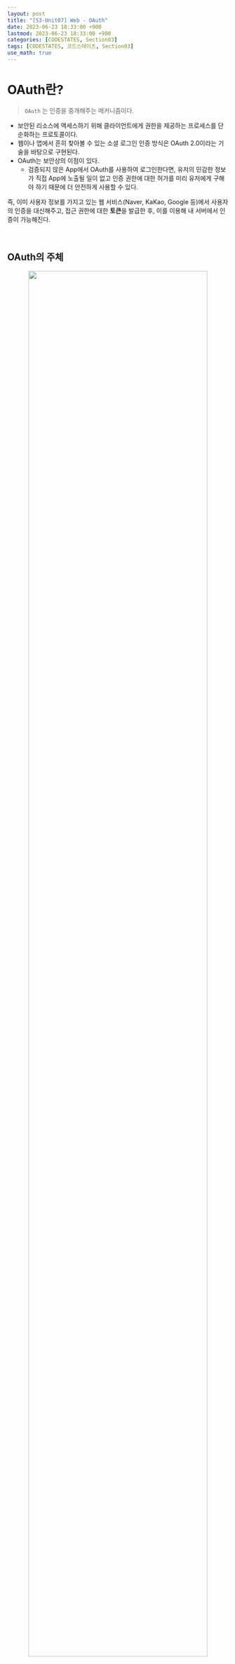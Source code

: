 ```yaml
---
layout: post
title: "[S3-Unit07] Web - OAuth"
date: 2023-06-23 18:33:00 +900
lastmod: 2023-06-23 18:33:00 +900
categories: [CODESTATES, Section03]
tags: [CODESTATES, 코드스테이츠, Section03]
use_math: true
---
```


# OAuth란?

> `OAuth` 는 인증을 중개해주는 메커니즘이다.

- 보안된 리소스에 액세스하기 위해 클라이언트에게 권한을 제공하는 프로세스를 단순화하는 프로토콜이다.
- 웹이나 앱에서 흔히 찾아볼 수 있는 소셜 로그인 인증 방식은 OAuth 2.0이라는 기술을 바탕으로 구현된다.
- OAuth는 보안상의 이점이 있다.
  - 검증되지 않은 App에서 OAuth를 사용하여 로그인한다면, 유저의 민감한 정보가 직접 App에 노출될 일이 없고 인증 권한에 대한 허가를 미리 유저에게 구해야 하기 때문에 더 안전하게 사용할 수 있다.

즉, 이미 사용자 정보를 가지고 있는 웹 서비스(Naver, KaKao, Google 등)에서 사용자의 인증을 대신해주고, 접근 권한에 대한 **토큰**을 발급한 후, 이를 이용해 내 서버에서 인증이 가능해진다.


<br>

## OAuth의 주체

<center>
  <img src="https://github.com/sineTlsl/sineTlsl.github.io/assets/97720335/d6f18cf3-7bd4-455f-94f2-bcefc29682fe" width="90%" />
</center>

### Resource Owner

- OAuth 인증을 통해 소셜 로그인을 하고 싶어하는 **사용자**를 Resource Owner라고 부른다.
- Resource는 사용자의 이름, 전화번호 등의 **정보**를 뜻한다. 이러한 정보의 주인이 바로 사용자이기 때문에 Resource Owner라고 한다.

### Resource Server & Authorization Server

- 사용자가 소셜 로그인을 하기 위해서 사용하는, 이미 사용중인 서비스(Naver, Kakao, Google 등)의 서버 중 **사용자의 정보를 저장하고 있는 서버**를 특정해서 Resource Server라고 부른다.
- 이미 사용중인 서비스의 서버 중 **인증을 담당하는 서버**를 특정해서 Authorization Server라고 부른다.

### Application

- 사용자가 **소셜 로그인을 활용해 이용하고자하는 새로운 서비스**는 환경에 따라서 조금씩 다르게 불린다. 여기서는 Application이라고 부른다.
- 경우에 따라서 Application을 Client와 Server로 세분화해서 지칭하기도 한다.

<br>

## OAuth 인증 방식의 종류와 흐름

OAuth 인증 방식에는 여러 가지가 있지만, 그 중 Implicit Grant Type, Authorization Code Grant Type, 그리고 Refresh Token Grant Type, 이렇게 세 가지에 대해서 알아본다.

> **Grant Type** : Authorization Server에서 **Access Token을 받아오는 방식**

### Implicit Grant Type

<center>
  <img src="https://github.com/sineTlsl/sineTlsl.github.io/assets/97720335/9bda7a8b-92b7-4716-b94e-b638555c39e1" width="90%" />
</center>

1. 사용자가 Application에 접속한다.
2. Application에서 Authorization Server로 인증 요청을 보낸다.
3. Authorization Server는 유효한 인증 요청인지 확인한 후 액세스 토큰을 발급한다.
4. Authorization Server에서 Application으로 액세스 토큰을 전달한다.
5. Application은 발급받은 액세스 토큰을 담아 Resource Server로 사용자의 정보를 요청한다.
6. Resource Server는 Application에게서 전달 받은 액세스 토큰이 유효한 토큰인지 확인한다.
7. 유효한 토큰이라면, Application이 요청한 사용자의 정보를 전달한다.

절차가 정상적으로 이루어지면, 인증을 중개받아 새로운 서비스를 이용할 수 있다. 

하지만 소셜 로그인에서 이 방법은 잘 사용하지 않는다.기존 서비스에 로그인만 되어있다면 새로운 서비스에 바로 액세스 토큰을 내어주기 때문에 **보안성이 조금 떨어진다.**

여기에 **인증 단계를 한 단계 추가한 인증 방식인 Authorization Code Grant Type을 주로 사용**하게 된다.

<br>

### Authorization Code Grant Type

<center>
  <img src="https://github.com/sineTlsl/sineTlsl.github.io/assets/97720335/8dac7728-e3c4-4bc3-929a-4be317d3d35c" width="90%" />
</center>

1. 사용자가 Application에 접속한다.
2. Application에서 Authorization Server로 인증 요청을 보낸다.
3. **Authorization Server는 유효한 인증 요청인지 확인한 후 Authorization Code를 발급한다.**
4. **Authorization Server에서 Application으로 Authorization Code를 전달한다.**
5. **Application이 Authorization Code로 발급받은 Authorization Code를 전달한다.**
6. Authorization Server는 유효한 인증 요청인지 확인한 후 액세스 토큰을 발급한다.
7. Authorization Server에서 Application으로 액세스 토큰을 전달한다.
8. Application은 발급받은 액세스 토큰을 담아 Resource Server로 사용자의 정보를 요청한다.
9. Resource Server는 Application에게서 전달 받은 액세스 토큰이 유효한 토큰인지 확인한다.
10. 유효한 토큰이라면, Application이 요청한 사용자의 정보를 전달한다.

Implicit Grant Type과 비교해보면, **Authorization Code를 사용한 인증 단계가 추가로 있기 때문에 비교적 더 안전하다.**

또 원한다면 아래와 같이 토큰을 Application의 Client에 노출시키지 않고 Server에서만 관리하도록 만들 수도 있기 때문에 소셜 로그인을 구현하는 방식의 선택지가 늘어나게 된다.

<center>
  <img src="https://github.com/sineTlsl/sineTlsl.github.io/assets/97720335/5b96c3fc-fd19-44dd-9365-107fc4deb8e5" width="90%" />
</center>

하지만, 사용자가 새로운 서비스를 이용하다가 액세스 토큰이 만료되었을 때, 매번 이 과정을 거쳐서 액세스 토큰을 발급받아야 한다면 사용자 편의성에 있어서는 좋지 않다.

그렇기 때문에 액세스 토큰을 발급해줄 때 리프레시 토큰을 같이 발급해주기도 한다. 이때 **리프레시 토큰을 사용해서 액세스 토큰을 받아오는 인증 방식을 Refresh Token Grant Type**이라고 한다.

<br>

### Refresh Token Grant Type

<center>
  <img src="https://github.com/sineTlsl/sineTlsl.github.io/assets/97720335/8973cfe4-9d2d-433a-9aa2-9eb40ca06817" width="90%" />
</center>


Refresh Token Grant Type은 간단하다.
- Authorization Server로 리프레시 토큰을 보내주면
- Authorization Server는 리프레시 토큰을 검증한 다음 액세스 토큰을 다시 발급해주게 된다.
- Application은 다시 발급 받은 액세스 토큰을 사용해서 Resource Server에서 사용자의 정보를 받아오게 된다.

<br>

## OAuth의 장점
### 1. 쉽고 안전하게 새로운 서비스를 이용할 수 있다.
- 사용자는 OAuth를 통해 특정 사이트에 아이디, 비밀번호, 이름, 전화 번호 등의 정보를 일일이 입력하지 않아도 클릭 몇 번 만으로 손쉽게 가입할 수 있어 편리하다.
- 정보를 해당 서비스에 직접 노출하는 것이 아니기 때문에 직접 가입하는 것보다 더 안전하다.
- Application의 입장에서도 회원의 정보를 직접 가지고 있음으로 인해서 발생할 수 있는 회원 정보 유출의 위험성에서 부담을 덜 수 있다.

### 2. 권한 영역을 설정할 수 있다.
- OAuth 인증을 허가한다고 해서 새로운 서비스가 사용중이던 서비스의 모든 정보에 접근이 가능한 것은 아니다. 사용자가 원하는 정보에만 접근을 허락할 수 있어 보다 더 안전하다.
- OAuth 설정 페이지에서는 Application에서 필요한 정보를 선택할 수 있다. 사용자는 이 중 원하는 정보만 선택적으로 제공할 수 있다.

<br>

**Reference**

[CODESTATES (SEB_FE_43)](https://www.codestates.com/)
